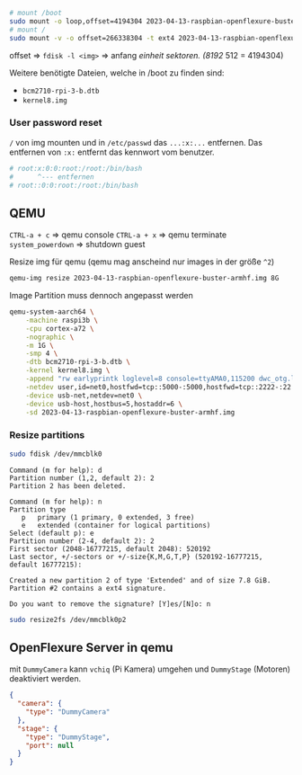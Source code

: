 ```bash
# mount /boot
sudo mount -o loop,offset=4194304 2023-04-13-raspbian-openflexure-buster-armhf.img /mnt/rpi-boot
# mount /
sudo mount -v -o offset=266338304 -t ext4 2023-04-13-raspbian-openflexure-buster-armhf.img /mnt/rpi-boot
```

offset => `fdisk -l <img>` => anfang _einheit sektoren. (8192_ 512 = 4194304)

Weitere benötigte Dateien, welche in /boot zu finden sind:

- `bcm2710-rpi-3-b.dtb`
- `kernel8.img`

### User password reset

`/` von img mounten und in `/etc/passwd` das `...:x:...` entfernen. Das entfernen von `:x:` entfernt das kennwort vom benutzer.

```bash
# root:x:0:0:root:/root:/bin/bash
#      ^--- entfernen
# root::0:0:root:/root:/bin/bash
```

## QEMU

`CTRL-a + c` => qemu console
`CTRL-a + x` => qemu terminate
`system_powerdown` => shutdown guest

Resize img für qemu (qemu mag anscheind nur images in der größe `^2`)

```bash
qemu-img resize 2023-04-13-raspbian-openflexure-buster-armhf.img 8G
```

Image Partition muss dennoch angepasst werden

```bash
qemu-system-aarch64 \
    -machine raspi3b \
    -cpu cortex-a72 \
    -nographic \
    -m 1G \
    -smp 4 \
    -dtb bcm2710-rpi-3-b.dtb \
    -kernel kernel8.img \
    -append "rw earlyprintk loglevel=8 console=ttyAMA0,115200 dwc_otg.lpm_enable=0 root=/dev/mmcblk0p2 rootdelay=1" \
    -netdev user,id=net0,hostfwd=tcp::5000-:5000,hostfwd=tcp::2222-:22 \
    -device usb-net,netdev=net0 \
    -device usb-host,hostbus=5,hostaddr=6 \
    -sd 2023-04-13-raspbian-openflexure-buster-armhf.img
```

### Resize partitions

```bash
sudo fdisk /dev/mmcblk0
```

```
Command (m for help): d
Partition number (1,2, default 2): 2
Partition 2 has been deleted.

Command (m for help): n
Partition type
   p   primary (1 primary, 0 extended, 3 free)
   e   extended (container for logical partitions)
Select (default p): e
Partition number (2-4, default 2): 2
First sector (2048-16777215, default 2048): 520192
Last sector, +/-sectors or +/-size{K,M,G,T,P} (520192-16777215, default 16777215):

Created a new partition 2 of type 'Extended' and of size 7.8 GiB.
Partition #2 contains a ext4 signature.

Do you want to remove the signature? [Y]es/[N]o: n
```

```bash
sudo resize2fs /dev/mmcblk0p2
```

## OpenFlexure Server in qemu

mit `DummyCamera` kann `vchiq` (Pi Kamera) umgehen und `DummyStage` (Motoren) deaktiviert werden.

```json
{
  "camera": {
    "type": "DummyCamera"
  },
  "stage": {
    "type": "DummyStage",
    "port": null
  }
}
```
